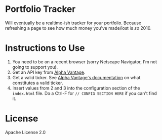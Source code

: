 # Portfolio Tracker
Will eventually be a realtime-ish tracker for your portfolio. Because refreshing a page to see how much money you've made/lost is _so_ 2010.

# Instructions to Use
1. You need to be on a recent browser (sorry Netscape Navigator, I'm not going to support you).
2. Get an API key from [Alpha Vantage](https://www.alphavantage.co/).
3. Get a valid ticker. See [Alpha Vantage's documentation](https://www.alphavantage.co/documentation/#latestprice) on what constitutes a valid ticker. 
4. Insert values from 2 and 3 into the configuration section of the `index.html` file. Do a Ctrl-F for `// CONFIG SECTION HERE` if you can't find it.

# License
Apache License 2.0
